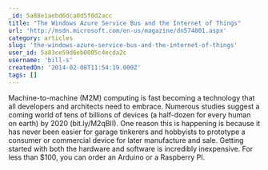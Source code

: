 ```yaml
---
_id: 5a88e1aebd6dca0d5f0d2acc
title: "The Windows Azure Service Bus and the Internet of Things"
url: 'http://msdn.microsoft.com/en-us/magazine/dn574801.aspx'
category: articles
slug: 'the-windows-azure-service-bus-and-the-internet-of-things'
user_id: 5a83ce59d6eb0005c4ecda2c
username: 'bill-s'
createdOn: '2014-02-08T11:54:19.000Z'
tags: []
---
```


Machine-to-machine (M2M) computing is fast becoming a technology that all developers and architects need to embrace. Numerous studies suggest a coming world of tens of billions of devices (a half-dozen for every human on earth) by 2020 (bit.ly/M2qBII). One reason this is happening is because it has never been easier for garage tinkerers and hobbyists to prototype a consumer or commercial device for later manufacture and sale. Getting started with both the hardware and software is incredibly inexpensive. For less than $100, you can order an Arduino or a Raspberry PI.
